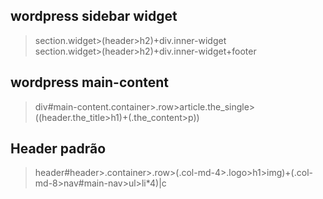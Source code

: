 ## wordpress sidebar widget

> section.widget>(header>h2)+div.inner-widget    
> section.widget>(header>h2)+div.inner-widget+footer

## wordpress main-content

> div#main-content.container>.row>article.the_single>((header.the_title>h1)+(.the_content>p))   

## Header padrão

> header#header>.container>.row>(.col-md-4>.logo>h1>img)+(.col-md-8>nav#main-nav>ul>li*4)|c
